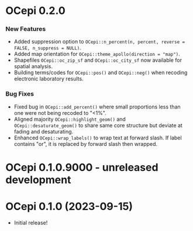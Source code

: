 # OCepi 0.2.0

### New Features

-   Added suppression option to `OCepi::n_percent(n, percent, reverse = FALSE, n_suppress = NULL)`.
-   Added map orientation for `OCepi::theme_apollo(direction = "map")`.
-   Shapefiles `OCepi::oc_zip_sf` and `OCepi::oc_city_sf` now available for spatial analysis.
-   Building terms/codes for `OCepi::pos()` and `OCepi::neg()` when recoding electronic laboratory results.

### Bug Fixes

-   Fixed bug in `OCepi::add_percent()` where small proportions less than one were not being recoded to "\<1%".
-   Aligned majority `OCepi::highlight_geom()` and `OCepi::desaturate_geom()` to share same core structure but deviate at fading and desaturating.
-   Enhanced `OCepi::wrap_labels()` to wrap text at forward slash. If label contains "or", it is replaced by forward slash then wrapped.

# OCepi 0.1.0.9000 - unreleased development

# OCepi 0.1.0 (2023-09-15)

-   Initial release!
